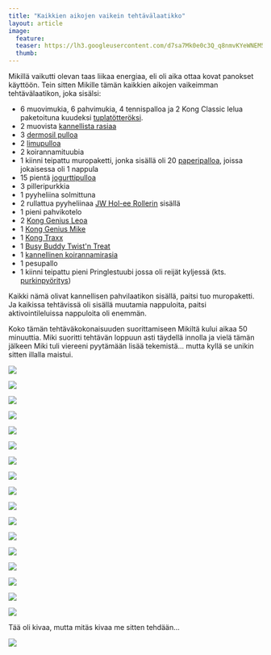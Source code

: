 ```yaml
---
title: "Kaikkien aikojen vaikein tehtävälaatikko"
layout: article
image:
  feature:
  teaser: https://lh3.googleusercontent.com/d7sa7Mk0e0c3Q_q8nmvKYeWNEM5AD9LkcBXmmPXPzECfluXJKrU4YjuIruoaIA60fEMgczVHljfJpd_8yuBEVhx-ZvRvMncDz0WLSBrqVR7HIQdqyHw16KrzG8-YZHZeAmsxM-V9dKtsco3HKc4tFJSPAKp7dvaC52VNIvXt_9jP32pcn4SbGwlc_AVk3HuMlAtdxtiEdSjwdqHVS2w1xZuH-Ljypbkgmf8qC_YJ8zp5bC-_7baaGGeyvKCt_UzC4YNWjXJVHUNI4jaE5edpy79Zbnehbo5JHJLZopac3M6m0gG4Mr8_RmTKlatbNqzbIam0C4w7A1mBZiWLDuWrZ4WHM4IVgfHDZ12s0OC1pUN6J4Gc6vL5yuBWch5dUAWLOudzeaNcOvpkz5l8nSoZCnb-stKYgBx_SViHOjGo_cX5t04gsBVV4d0q70jcI7FurMjkyu2ZCFTiJjMwpcOp1Hd3RCb47rFi8KU1naXLz0hKu4iSt_xLayKmxEz7dOad_JrTAtPnLtLSXTr7o8MP0oaph76FJcVkJeQcFliPp80=w245
  thumb:
---
```


Mikillä vaikutti olevan taas liikaa energiaa, eli oli aika ottaa kovat panokset käyttöön. Tein sitten Mikille tämän kaikkien aikojen vaikeimman tehtävälaatikon, joka sisälsi:

- 6 muovimukia, 6 pahvimukia, 4 tennispalloa ja 2 Kong Classic lelua paketoituna kuudeksi [tuplatötteröksi](http://minimuutti.com/aktivointi/totterot/).
- 2 muovista [kannellista rasiaa](http://minimuutti.com/aktivointi/kannelliset-rasiat/)
- 3 [dermosil pulloa](http://minimuutti.com/aktivointi/dermosil-pullot/)
- 2 [limupulloa](http://minimuutti.com/aktivointi/limupullo/)
- 2 koirannamituubia
- 1 kiinni teipattu muropaketti, jonka sisällä oli 20 [paperipalloa](http://minimuutti.com/aktivointi/minitehtavia/#paperipallot), joissa jokaisessa oli 1 nappula
- 15 pientä [jogurttipulloa](http://minimuutti.com/aktivointi/jogurttipullot/)
- 3 pilleripurkkia
- 1 pyyheliina solmittuna
- 2 rullattua pyyheliinaa [JW Hol-ee Rollerin](http://minimuutti.com/aktivointi/jw-hol-ee-roller/) sisällä
- 1 pieni pahvikotelo
- 2 [Kong Genius Leoa](http://minimuutti.com/aktivointilelut/kong-genius-leo/)
- 1 [Kong Genius Mike](http://minimuutti.com/aktivointilelut/kong-genius-mike/)
- 1 [Kong Traxx](http://minimuutti.com/aktivointilelut/kong-traxx-extreme/)
- 1 [Busy Buddy Twist'n Treat](http://minimuutti.com/aktivointilelut/busy-buddy-twistn-treat/)
- 1 [kannellinen koirannamirasia](http://minimuutti.com/aktivointi/kannelliset-rasiat/)
- 1 pesupallo
- 1 kiinni teipattu pieni Pringlestuubi jossa oli reijät kyljessä (kts. [purkinpyöritys](http://minimuutti.com/aktivointi/purkin-pyoritys/))

Kaikki nämä olivat kannellisen pahvilaatikon sisällä, paitsi tuo muropaketti. Ja kaikissa tehtävissä oli sisällä muutamia nappuloita, paitsi aktivointileluissa nappuloita oli enemmän.

Koko tämän tehtäväkokonaisuuden suorittamiseen Mikiltä kului aikaa 50 minuuttia. Miki suoritti tehtävän loppuun asti täydellä innolla ja vielä tämän jälkeen Miki tuli viereeni pyytämään lisää tekemistä... mutta kyllä se unikin sitten illalla maistui.

[![](https://lh3.googleusercontent.com/eg1Hj0qpzw-6aZahRvPnUY6BigHYCvoJL1WlIx-rRteybY2QpFiEOWFRBBF-brOegQgUAxoTxwXqjz6xMaUMVYBnj3x38Yu0G1W92s08OfinVWxoJaibdJTab-IsDoVDJs5IEtRsl3Mb8Pi73zAzBUdjrTSOMQykaK4TKbtdVbXexz4FIyb1fciolSIDbDhEKxZ2IBuMndu9q5S_kypsX6M6lVmUl7O0Sd1X-SBNaouMJuDyO-blECIpGl2SJZNQHT9iGEECoT_XSodL04ykL95TaCRLJVLWVAEPobZATLW2kCtGpxjRNj-ZKpaMdgOxVebphit3MpQABUQSl4VgYM-75e_U3t1vGiG6gIfYQpWdS9frrke-WQMTP5zoGSQM_dp77RHjQwKOEwAvNz4LYyxTBrzDGgukAf85cBYPYIqhSrqyTMV36uei-JaS_u1lsjMtvSbMrdfFoFI998_D1-WqrWjmQE9OzM0SQPSwSL7-898pFMfX-8yMGtO8Rae96qvOMQVh1af3BuU2ddeK1WMwDjhZSco62uvbtlfdlAs=w800)](https://lh3.googleusercontent.com/eg1Hj0qpzw-6aZahRvPnUY6BigHYCvoJL1WlIx-rRteybY2QpFiEOWFRBBF-brOegQgUAxoTxwXqjz6xMaUMVYBnj3x38Yu0G1W92s08OfinVWxoJaibdJTab-IsDoVDJs5IEtRsl3Mb8Pi73zAzBUdjrTSOMQykaK4TKbtdVbXexz4FIyb1fciolSIDbDhEKxZ2IBuMndu9q5S_kypsX6M6lVmUl7O0Sd1X-SBNaouMJuDyO-blECIpGl2SJZNQHT9iGEECoT_XSodL04ykL95TaCRLJVLWVAEPobZATLW2kCtGpxjRNj-ZKpaMdgOxVebphit3MpQABUQSl4VgYM-75e_U3t1vGiG6gIfYQpWdS9frrke-WQMTP5zoGSQM_dp77RHjQwKOEwAvNz4LYyxTBrzDGgukAf85cBYPYIqhSrqyTMV36uei-JaS_u1lsjMtvSbMrdfFoFI998_D1-WqrWjmQE9OzM0SQPSwSL7-898pFMfX-8yMGtO8Rae96qvOMQVh1af3BuU2ddeK1WMwDjhZSco62uvbtlfdlAs=s0)

[![](https://lh3.googleusercontent.com/wa2jT81MGHSZogH948JtMcbyyMtTTyD0J9IMYktzboJHHi5QgojXFB1S1qErdUllXndAaQdrCIayIQyGjQUiDtJwSTd3y3RB1kkglA6hRezhLZzgq8Ln879U9EQd95huRh0jpv6ZtGiFEIQLLe3co56kWf9uBq1_zCsTv0_kRg_daKWK421NyO2LvTDmB2QzGd6TZ5yz6WRTxb0MDL61bLhriBrImLKXtUk3cQybkBti8EzLRaQttTcTgFsX5jFsHwxLGq2nP_cVzbzqyBpK5ZY14ol5EMMiTC9gPTCsSknpcFDVqJhcxFMxhEy-QiOh6IqQvOmr4yD1QHJ2kypsErOxBObMaWYRU8vxiHxDChQlXbERNMdKCa54-RKqa2sLuwl7O_KR6XRw6LvJgfu4qzDpn6--coAa0Ki6FayV2lrRccN9XyM1ADD9cH71Qnv2SOgKKIq3geXFNP5JUP39LljAuQpwS5fimktSsVpZsFnVbG8lKNlbx7eHw_0_VrLwVPnt7fNBBs9qJVGWVQH7vxo5AsTN30UaaVI1KGUnvHo=w800)](https://lh3.googleusercontent.com/wa2jT81MGHSZogH948JtMcbyyMtTTyD0J9IMYktzboJHHi5QgojXFB1S1qErdUllXndAaQdrCIayIQyGjQUiDtJwSTd3y3RB1kkglA6hRezhLZzgq8Ln879U9EQd95huRh0jpv6ZtGiFEIQLLe3co56kWf9uBq1_zCsTv0_kRg_daKWK421NyO2LvTDmB2QzGd6TZ5yz6WRTxb0MDL61bLhriBrImLKXtUk3cQybkBti8EzLRaQttTcTgFsX5jFsHwxLGq2nP_cVzbzqyBpK5ZY14ol5EMMiTC9gPTCsSknpcFDVqJhcxFMxhEy-QiOh6IqQvOmr4yD1QHJ2kypsErOxBObMaWYRU8vxiHxDChQlXbERNMdKCa54-RKqa2sLuwl7O_KR6XRw6LvJgfu4qzDpn6--coAa0Ki6FayV2lrRccN9XyM1ADD9cH71Qnv2SOgKKIq3geXFNP5JUP39LljAuQpwS5fimktSsVpZsFnVbG8lKNlbx7eHw_0_VrLwVPnt7fNBBs9qJVGWVQH7vxo5AsTN30UaaVI1KGUnvHo=s0)

[![](https://lh3.googleusercontent.com/iO0U6fAkCsngAWLOG0S7JgcYGfKtGP2aF3OmUv2ezU2FDqJvkN0YzMBKh35Y_3Msa2Pfd-PulRur4a_HdNMgJRydgTZdATzOHtN57WU-0LXMkTS7tRlYDN1oUReZUWRRPV3JgbTW0E1pH-lAhl_5uhq_gXGWVXISXXQcjy_SLogQdhKTZNrGfBRWG2RCvJQwLx_ytl6Ui3Vz5kHiljUdGvGvIuHAijgez9eTIIJO7ZPVxc7eTzHIyu6tYySiTTsl3D7aQ0G_-OqW3SkcbjSOyx7ng0yha7ig7UoToLiz53AcDDc_dhLDh2z_4BSTvo3qNHTFqr0zgAM9JJekYtvFCuaORExgNln9aEF56EcixLGerUnMF3xJFHqUDXBVBBRVoBE9QGvGrxZzmIzTfrydV_zdi6EBGWJBywds7Hr9LAGzR5vGKeQghAIxexeA0ZYPs8idRUGgU1BpRb2SD5KlBQ8JlVE0IVECxRWm7RKYivS1ISuYPoKv03CA7VkXdyf0Uj06efpzW1oCtpuN0_fciu9JKIZi4kf_oV3SljUha98=w800)](https://lh3.googleusercontent.com/iO0U6fAkCsngAWLOG0S7JgcYGfKtGP2aF3OmUv2ezU2FDqJvkN0YzMBKh35Y_3Msa2Pfd-PulRur4a_HdNMgJRydgTZdATzOHtN57WU-0LXMkTS7tRlYDN1oUReZUWRRPV3JgbTW0E1pH-lAhl_5uhq_gXGWVXISXXQcjy_SLogQdhKTZNrGfBRWG2RCvJQwLx_ytl6Ui3Vz5kHiljUdGvGvIuHAijgez9eTIIJO7ZPVxc7eTzHIyu6tYySiTTsl3D7aQ0G_-OqW3SkcbjSOyx7ng0yha7ig7UoToLiz53AcDDc_dhLDh2z_4BSTvo3qNHTFqr0zgAM9JJekYtvFCuaORExgNln9aEF56EcixLGerUnMF3xJFHqUDXBVBBRVoBE9QGvGrxZzmIzTfrydV_zdi6EBGWJBywds7Hr9LAGzR5vGKeQghAIxexeA0ZYPs8idRUGgU1BpRb2SD5KlBQ8JlVE0IVECxRWm7RKYivS1ISuYPoKv03CA7VkXdyf0Uj06efpzW1oCtpuN0_fciu9JKIZi4kf_oV3SljUha98=s0)

[![](https://lh3.googleusercontent.com/vKOIajcdAIadVmOYbBwqwTvpmYGV7I3GEGb12dPAmj4VX5oAJlXejGeV2VD4tdErpsz2OyFOnsBVj4NOrgKb5ESr1zt5Rj6bE9E94fYx6WihhPtAlaUYQTpzdZzAM6NYbdg3a0OHNnEWpHEbjE5jehwf25JpD8bEExS4ipwVIVTiPUFMc3rbZk06QcKuvCamiUWTbc-G0Cd0JYMci1x9IXHcGMHf-Z_RmMouEJ_87eIeQxABgDUQiD_SV4aA3QY8KhV57ayM7TZs4C9pA7wpBwPMojezPz-ct2GKyNR4iJkG23J9SM7vD0LqSLcW4l_cSG-G2f2ggmzFmvffee0Gf71FRJYDk8X9w8hKerFQRLv9XJjnVmpjOji3Hlrc_J9WHF4ZH8JsmGmmCN4FkKMhq5ZfclKhy_Ai4o9Zhx3wFsJjGkIs2As2UUB1_3stBJnVjH2NHdYNvLHhUuCKEf4XaigoWjOG3khsy0yvnjL-8lwJPsARjPltQPeGCnHKXd8UpztVvwcxKcMybngpoIQIggrXPebT86SwFYBnvXTMpME=w800)](https://lh3.googleusercontent.com/vKOIajcdAIadVmOYbBwqwTvpmYGV7I3GEGb12dPAmj4VX5oAJlXejGeV2VD4tdErpsz2OyFOnsBVj4NOrgKb5ESr1zt5Rj6bE9E94fYx6WihhPtAlaUYQTpzdZzAM6NYbdg3a0OHNnEWpHEbjE5jehwf25JpD8bEExS4ipwVIVTiPUFMc3rbZk06QcKuvCamiUWTbc-G0Cd0JYMci1x9IXHcGMHf-Z_RmMouEJ_87eIeQxABgDUQiD_SV4aA3QY8KhV57ayM7TZs4C9pA7wpBwPMojezPz-ct2GKyNR4iJkG23J9SM7vD0LqSLcW4l_cSG-G2f2ggmzFmvffee0Gf71FRJYDk8X9w8hKerFQRLv9XJjnVmpjOji3Hlrc_J9WHF4ZH8JsmGmmCN4FkKMhq5ZfclKhy_Ai4o9Zhx3wFsJjGkIs2As2UUB1_3stBJnVjH2NHdYNvLHhUuCKEf4XaigoWjOG3khsy0yvnjL-8lwJPsARjPltQPeGCnHKXd8UpztVvwcxKcMybngpoIQIggrXPebT86SwFYBnvXTMpME=s0)

[![](https://lh3.googleusercontent.com/7j76UeI6XyOqhqZawGgAi2qF-vdVxRFflqDxuzLxtQwNQRCYFOdXxa5QIjjJPa3DxEAOCmJacNv4PYut_w5S_dpYJ1EdOyD8HG0ppSXaaBCySA9AOaE3SZTyaD385AoynpUnzm1tAqM_sI6FfqL2xWZRye6pol8229D4cCjKrmezTlxejVLJ7C9mkjUxl2IXivogCJ7Ys3xKqV9GMraMsPKadgKMtOLLtoKlpedxTBK7ILdFuzYaXlMMxlL778Heylp5djMhaZcWWR-kw1C49xEIzyC8iCFNCSUn-hT1U_m6Cgi967wc3sJVaHVbZ6x1PQN4BIgtTPvoCYt8nws5OEcuU5NcY7rXoy-jJmmAqe-FwMZaqWeU1HbPsjqwdTlFT5qg1_jeZmxeI-VwixzXvmNN-XVC4thEMBGAacDXkG40qgP69gYMzIOc9U4z2Xr4wmYrBH7H3nMjUKx_UqVtA0tq3AMN_Ume5Ru53cr91GM1go0z1oPE4So0BctZZDYtynJIEb3LWcor3vMCKDLA08ltveDciWBZ7K3r4oPlxyY=w800)](https://lh3.googleusercontent.com/7j76UeI6XyOqhqZawGgAi2qF-vdVxRFflqDxuzLxtQwNQRCYFOdXxa5QIjjJPa3DxEAOCmJacNv4PYut_w5S_dpYJ1EdOyD8HG0ppSXaaBCySA9AOaE3SZTyaD385AoynpUnzm1tAqM_sI6FfqL2xWZRye6pol8229D4cCjKrmezTlxejVLJ7C9mkjUxl2IXivogCJ7Ys3xKqV9GMraMsPKadgKMtOLLtoKlpedxTBK7ILdFuzYaXlMMxlL778Heylp5djMhaZcWWR-kw1C49xEIzyC8iCFNCSUn-hT1U_m6Cgi967wc3sJVaHVbZ6x1PQN4BIgtTPvoCYt8nws5OEcuU5NcY7rXoy-jJmmAqe-FwMZaqWeU1HbPsjqwdTlFT5qg1_jeZmxeI-VwixzXvmNN-XVC4thEMBGAacDXkG40qgP69gYMzIOc9U4z2Xr4wmYrBH7H3nMjUKx_UqVtA0tq3AMN_Ume5Ru53cr91GM1go0z1oPE4So0BctZZDYtynJIEb3LWcor3vMCKDLA08ltveDciWBZ7K3r4oPlxyY=s0)

[![](https://lh3.googleusercontent.com/pmYSLWMcc4rNMZSTveLpxcyuqaTV04rG4-7yAy8Q3C-unr0dmyHd8LeeGgsC-lbyO3KtdCfZb0URigu1ZXEGgyOjqo_hfafcKgYmnDp8qweMYjtpBPBN3dbGQmBijuQnB3r5RKh9fGZ11a7zUNDdIWpwpBlB8gMFaryDsOVFaTIKXkIfwuDSqa9NM-e_XlSnCQh95a_XLZpg2QoiPa5-UKuaHBGHC9p_9FZ7gwDyrv4kHnRkY5yaSYnwlYw8qJDhC_cYX1HILI4M8btBiNFVT48-xn-kLIqA3ITqbUIox4Qs8YtQx6McqZSu4HQwNR_EB-wP1yfmu_BznnqrDE6jkvGW1TwjzRROhf_S3bT-EOZVjRtoxP0-UX91TyuIyjNGL4vo76lE3xIBmNnWqoe0bd-yi6WqvVqmDy6ljTdtEr8zTLyPL9qhMs4XZ3JVLZb4oASm1njMSfE4rzjUkUshho2CjNp38oAbAw84Rr0e0sqSya1cQisY_Tg3b4KSvC4AaqGSojl5ghK90heUbTMcSCmmr_SgtPoBeNpvDQV3Twg=w800)](https://lh3.googleusercontent.com/pmYSLWMcc4rNMZSTveLpxcyuqaTV04rG4-7yAy8Q3C-unr0dmyHd8LeeGgsC-lbyO3KtdCfZb0URigu1ZXEGgyOjqo_hfafcKgYmnDp8qweMYjtpBPBN3dbGQmBijuQnB3r5RKh9fGZ11a7zUNDdIWpwpBlB8gMFaryDsOVFaTIKXkIfwuDSqa9NM-e_XlSnCQh95a_XLZpg2QoiPa5-UKuaHBGHC9p_9FZ7gwDyrv4kHnRkY5yaSYnwlYw8qJDhC_cYX1HILI4M8btBiNFVT48-xn-kLIqA3ITqbUIox4Qs8YtQx6McqZSu4HQwNR_EB-wP1yfmu_BznnqrDE6jkvGW1TwjzRROhf_S3bT-EOZVjRtoxP0-UX91TyuIyjNGL4vo76lE3xIBmNnWqoe0bd-yi6WqvVqmDy6ljTdtEr8zTLyPL9qhMs4XZ3JVLZb4oASm1njMSfE4rzjUkUshho2CjNp38oAbAw84Rr0e0sqSya1cQisY_Tg3b4KSvC4AaqGSojl5ghK90heUbTMcSCmmr_SgtPoBeNpvDQV3Twg=s0)

[![](https://lh3.googleusercontent.com/ZRIreJ4vJTK16mjJXvtY0TkLBE52e_h4U1I6H1eXPiFB8V6cGJ5ogug0jXNTD4LITS2hcg0mYfDvJX_RSV21neCfitTLztqBA_7DGIHyUBTe4wNbl8d2Rmx_blRj8qLJo0NwUl1Fd9JNilybAJRri3BlJtZO9A3GpK-24pneMG9oG87TruE-FVfMw64-q63dCWgMujh-CFNZcJaSJpFrBlKfdnRBagqQEHhggH9H2tXzQJoitVicVau_AAc8tR4b6XycqzjoC8a4skASTIDjxtvW32DkRKzPn13oHkfDtuHQIOndSnBlkbbAoCzcwIZZLLA3P3n5olJHT8eFbra8DiSLBxh22Ots0ODSkddMcVA59XibyQrmqg8TK1lt92vpGsxt9UvOa3_1--OhuQYFK6UbPPiCP6qo6udLmHj8aWiK25s96aFKt7gF6e8yix21EQEyrGQcmC_EZ6STKkbhtaAMMJzt4W1yzD_h16YjqzrtCvbktcjOmI08OSp2h2FIU3tsfQtrCfQX45Goz6bbGkaGHdct-XTyv5FBTmfhu2E=w800)](https://lh3.googleusercontent.com/ZRIreJ4vJTK16mjJXvtY0TkLBE52e_h4U1I6H1eXPiFB8V6cGJ5ogug0jXNTD4LITS2hcg0mYfDvJX_RSV21neCfitTLztqBA_7DGIHyUBTe4wNbl8d2Rmx_blRj8qLJo0NwUl1Fd9JNilybAJRri3BlJtZO9A3GpK-24pneMG9oG87TruE-FVfMw64-q63dCWgMujh-CFNZcJaSJpFrBlKfdnRBagqQEHhggH9H2tXzQJoitVicVau_AAc8tR4b6XycqzjoC8a4skASTIDjxtvW32DkRKzPn13oHkfDtuHQIOndSnBlkbbAoCzcwIZZLLA3P3n5olJHT8eFbra8DiSLBxh22Ots0ODSkddMcVA59XibyQrmqg8TK1lt92vpGsxt9UvOa3_1--OhuQYFK6UbPPiCP6qo6udLmHj8aWiK25s96aFKt7gF6e8yix21EQEyrGQcmC_EZ6STKkbhtaAMMJzt4W1yzD_h16YjqzrtCvbktcjOmI08OSp2h2FIU3tsfQtrCfQX45Goz6bbGkaGHdct-XTyv5FBTmfhu2E=s0)

[![](https://lh3.googleusercontent.com/UFXp5UkMaO0aRxYdnXNb8iQc17yB3qALvS-zZDZWHFk90JDDHJcn7E-GtTedxAr3SUokUWntBYa099hPT0Vjs1KrPEfXVC3A8l8qYHb97-cXBoy4vi0VYBUZbBxRTzZjklXtxv5oW-ClZtiEF5yJh6HaR7NW770QSbkEpVh4tlxsip9i-vP9xOqPixDLfUSscenub2Q_J_Dev6lMCJbQDt-3tdcvOUNy5n8fy2TKqyphHFEbjkQGDvBhEog0OjFKI-EIDXX4RBLKeQDEPCR7KChPQkVYq3ox7Y85nQYlH3pPH94IIk5oVphLIM5yqk-HCG7nwCOeNtYMN-6LiX81uwiJM3aR1zMnD1Z6acxuElO2gQjNXsdC81IViHxzzoQMta34aIQjnsIVZQMBjmot0d4mraze8AwQde7RtG9iv9ncuRDLiD5ptDu9JTiZ6uJUV6yJBXG2rjJtUuTZl7jrbU7gPGm1_uwCcce8V4wZZIvou0GBZMVOIxMHv0xk4MkE-g0aYZVKXmGyQPHlJgCJLDl059uM-AuxiEiwWFrHFkQ=w800)](https://lh3.googleusercontent.com/UFXp5UkMaO0aRxYdnXNb8iQc17yB3qALvS-zZDZWHFk90JDDHJcn7E-GtTedxAr3SUokUWntBYa099hPT0Vjs1KrPEfXVC3A8l8qYHb97-cXBoy4vi0VYBUZbBxRTzZjklXtxv5oW-ClZtiEF5yJh6HaR7NW770QSbkEpVh4tlxsip9i-vP9xOqPixDLfUSscenub2Q_J_Dev6lMCJbQDt-3tdcvOUNy5n8fy2TKqyphHFEbjkQGDvBhEog0OjFKI-EIDXX4RBLKeQDEPCR7KChPQkVYq3ox7Y85nQYlH3pPH94IIk5oVphLIM5yqk-HCG7nwCOeNtYMN-6LiX81uwiJM3aR1zMnD1Z6acxuElO2gQjNXsdC81IViHxzzoQMta34aIQjnsIVZQMBjmot0d4mraze8AwQde7RtG9iv9ncuRDLiD5ptDu9JTiZ6uJUV6yJBXG2rjJtUuTZl7jrbU7gPGm1_uwCcce8V4wZZIvou0GBZMVOIxMHv0xk4MkE-g0aYZVKXmGyQPHlJgCJLDl059uM-AuxiEiwWFrHFkQ=s0)

[![](https://lh3.googleusercontent.com/yFTuhFPCG1_931fXpeIOxnM2vHmxRHtsyHhZy3lxWy2A2DawO4J0avS8-fX9O3cA_VFEFOmqypZTdkYy5VfjKUV_gjMUaXTMOrk1h5vm2pEspuShFvl-_9TJFjG3qQX3LMNduIEvOgBFo7sr38p0UqmzkLqrqGfKJxjG2qRvlGLd7SlLdKZBECD9LPckqnVIihSejlLKBvJBxZifyYJnrKIFt1Ix7cb7qYDh6_R5GH99PZ3tGehOqANzRiw66QNdia6INOVOv5-JvBz7ak-ZfRVFxJ1nXGvv9bi2Oc-USDpBvRDfvkvTtC6ZFJZxFA2WRgwz-Juuv75MZZIuZzkoVYIwBRCoK2LHDQe6UEykB1x3z6k3Z9RlnwlBT_QonNw3nVQo2h1WkBfXZU0q7bNsOke6DNPILS_MFUYuiJX1pRc4sp04dXQEa1mWKLwkzKmQd3pkIa5qyncyq3tV88K6UikSOIM4F0gGpWm4fI74B20E64UcCQunDHUcEx9_i5hbGfn7tk6hSNv45c6r5ET7NJSKgnlaGAD-iV6aW5qgYEI=w800)](https://lh3.googleusercontent.com/yFTuhFPCG1_931fXpeIOxnM2vHmxRHtsyHhZy3lxWy2A2DawO4J0avS8-fX9O3cA_VFEFOmqypZTdkYy5VfjKUV_gjMUaXTMOrk1h5vm2pEspuShFvl-_9TJFjG3qQX3LMNduIEvOgBFo7sr38p0UqmzkLqrqGfKJxjG2qRvlGLd7SlLdKZBECD9LPckqnVIihSejlLKBvJBxZifyYJnrKIFt1Ix7cb7qYDh6_R5GH99PZ3tGehOqANzRiw66QNdia6INOVOv5-JvBz7ak-ZfRVFxJ1nXGvv9bi2Oc-USDpBvRDfvkvTtC6ZFJZxFA2WRgwz-Juuv75MZZIuZzkoVYIwBRCoK2LHDQe6UEykB1x3z6k3Z9RlnwlBT_QonNw3nVQo2h1WkBfXZU0q7bNsOke6DNPILS_MFUYuiJX1pRc4sp04dXQEa1mWKLwkzKmQd3pkIa5qyncyq3tV88K6UikSOIM4F0gGpWm4fI74B20E64UcCQunDHUcEx9_i5hbGfn7tk6hSNv45c6r5ET7NJSKgnlaGAD-iV6aW5qgYEI=s0)

[![](https://lh3.googleusercontent.com/oIpxkfdPUdiX3bk42xupzF-oWDJI6kcfmSJuwnkdtM8mghd97pFSupXRUowEEsVQqlq_PtzktHJq6zVlvj-drFLY6-W5NPuTCl5yTEgbztnu5iDoCqoo6NcQ4f7oFlH8jH6PYLCafyCB_A6yQCgJ7aScjXrSQkKEruR0Pt8gGk_RjsWqXRyL6hS6Oyy1oytFiN4Ccl08eg6gKycVUHzsC0nDZBb8oUcoGnnEkS56Tcou5rnCTZbfWqIGxegN0SdzlL7Sq1AHkaNC7SFU86SfVYohQ3fG4g2cTKEvz_qq6A_FhArw8tmzQmqF3j7SrQxjhjx4nQvngvLQCt9j_VZvU9v3x4Gf2Od0hgD9Pgd3ihinhU5Njo0hhEtWI08Ge9rZC-Ird6HwKvdFE68OXbj96jFADszmJnSUVCzRL6VvYsM33ie92TXl8Qhz4V3Hf28NA8Gnci2MpW_ZvjKuWVAuJVY-iE-u8gncwdV8yBspXPwxFYDg_S68TboXTRy1dv3TGvpRgyN-85ucxLCrqwUi6XxFgxnRrcCconSHiahDr2Q=w800)](https://lh3.googleusercontent.com/oIpxkfdPUdiX3bk42xupzF-oWDJI6kcfmSJuwnkdtM8mghd97pFSupXRUowEEsVQqlq_PtzktHJq6zVlvj-drFLY6-W5NPuTCl5yTEgbztnu5iDoCqoo6NcQ4f7oFlH8jH6PYLCafyCB_A6yQCgJ7aScjXrSQkKEruR0Pt8gGk_RjsWqXRyL6hS6Oyy1oytFiN4Ccl08eg6gKycVUHzsC0nDZBb8oUcoGnnEkS56Tcou5rnCTZbfWqIGxegN0SdzlL7Sq1AHkaNC7SFU86SfVYohQ3fG4g2cTKEvz_qq6A_FhArw8tmzQmqF3j7SrQxjhjx4nQvngvLQCt9j_VZvU9v3x4Gf2Od0hgD9Pgd3ihinhU5Njo0hhEtWI08Ge9rZC-Ird6HwKvdFE68OXbj96jFADszmJnSUVCzRL6VvYsM33ie92TXl8Qhz4V3Hf28NA8Gnci2MpW_ZvjKuWVAuJVY-iE-u8gncwdV8yBspXPwxFYDg_S68TboXTRy1dv3TGvpRgyN-85ucxLCrqwUi6XxFgxnRrcCconSHiahDr2Q=s0)

[![](https://lh3.googleusercontent.com/2dw-_D2HGPAUMNg5ANvWwFQdzeOoAhorN6xMFsAYnor7E-UIyZ4Pxk7K7mKXxol0gXLwTJzdRGlW_JR5PYemDy0CgNknMnkncT31JBcXuExDDWxhqO-lPGFesTjGp-P5zlI7tlj3-YmIe8T-_sZIpoGu6LhKNvhMxUNHXoiSASfUg6yaBg5vhWFIDhobbAineSQl1TEZBymEShdPC5b9wBoA_6S0-CpJml_3KrDtl_y6J7C15eGozSwqISku1xlHlTjphZlJ9MspIHDavYIp_mb8bIpx156ottidccJlVTRNaBUVDWXYPi4eOGz3UyrFTLjbP8m0xDEUDbzWeWAhXW4MUt0iLbEiGt_XVwYOCBrFRkYzWHHGT3dsFuws75CqeSodso4y6QlKgGAsrywKlgXAbQ_G9eoWb_rKSyoPs_LPIG1m0WNq4ilh0Zo9SB6VpUeYIfoa3kmU7VzHvPsSHui_nBVxGWG4rbP_-nJhsEvgpshEAT1wx8pf10g__tL9qwkdhXj7NTbXL7p1y2jX5u-k67eI-yYBlbl897mEyyg=w800)](https://lh3.googleusercontent.com/2dw-_D2HGPAUMNg5ANvWwFQdzeOoAhorN6xMFsAYnor7E-UIyZ4Pxk7K7mKXxol0gXLwTJzdRGlW_JR5PYemDy0CgNknMnkncT31JBcXuExDDWxhqO-lPGFesTjGp-P5zlI7tlj3-YmIe8T-_sZIpoGu6LhKNvhMxUNHXoiSASfUg6yaBg5vhWFIDhobbAineSQl1TEZBymEShdPC5b9wBoA_6S0-CpJml_3KrDtl_y6J7C15eGozSwqISku1xlHlTjphZlJ9MspIHDavYIp_mb8bIpx156ottidccJlVTRNaBUVDWXYPi4eOGz3UyrFTLjbP8m0xDEUDbzWeWAhXW4MUt0iLbEiGt_XVwYOCBrFRkYzWHHGT3dsFuws75CqeSodso4y6QlKgGAsrywKlgXAbQ_G9eoWb_rKSyoPs_LPIG1m0WNq4ilh0Zo9SB6VpUeYIfoa3kmU7VzHvPsSHui_nBVxGWG4rbP_-nJhsEvgpshEAT1wx8pf10g__tL9qwkdhXj7NTbXL7p1y2jX5u-k67eI-yYBlbl897mEyyg=s0)

[![](https://lh3.googleusercontent.com/9hJctcpkxFrihu90jAiNSyhLUSkIKKQpXghzs-KbWpekUkE9Az7F-EaHu7g6Qnw65fVBQxopyPIcZ-cRNPxDx7vMy3xdJu_JxlrFzusY_31lPKUikrpWqvfL8xicltsnGfn10jVPoeA49iReQqS-XOSbfCyuUY4lPbQqilcS7-P9Ph32bPxd518EMS84BlbVk8Fq74WlO6oP5lkH0pRwtOZZ7XND2oGIyGU2-zhAm8NNb14Lw6A5mwOnDUNqJzGp56TC9xI91-3QkoyFePcI0ws-Sxa8TXGYOibiqX51EkLpEmUnHN54-RH2OL7XwLi3JR0U0zQMR7STbUS9naIAkVsJdhWxNVgwqIZfT7wpo-bjxFnJ5KQh1Xonqil3czc4b9TUgj1jCgqGawf7I670Pl8In04oydxb4NzBxJGLO2GJ3j4uVIWOu7c6yrmb4SN9dpQc21Kow_u8ENeWxeaCKbytgs9io87xWWZpb5WE1kgqk0igwafdUy4LymgbbJjtXzaXkoTiDvcNTYaQYXcjnMoI90qzYL5LivblvnuLWTc=w800)](https://lh3.googleusercontent.com/9hJctcpkxFrihu90jAiNSyhLUSkIKKQpXghzs-KbWpekUkE9Az7F-EaHu7g6Qnw65fVBQxopyPIcZ-cRNPxDx7vMy3xdJu_JxlrFzusY_31lPKUikrpWqvfL8xicltsnGfn10jVPoeA49iReQqS-XOSbfCyuUY4lPbQqilcS7-P9Ph32bPxd518EMS84BlbVk8Fq74WlO6oP5lkH0pRwtOZZ7XND2oGIyGU2-zhAm8NNb14Lw6A5mwOnDUNqJzGp56TC9xI91-3QkoyFePcI0ws-Sxa8TXGYOibiqX51EkLpEmUnHN54-RH2OL7XwLi3JR0U0zQMR7STbUS9naIAkVsJdhWxNVgwqIZfT7wpo-bjxFnJ5KQh1Xonqil3czc4b9TUgj1jCgqGawf7I670Pl8In04oydxb4NzBxJGLO2GJ3j4uVIWOu7c6yrmb4SN9dpQc21Kow_u8ENeWxeaCKbytgs9io87xWWZpb5WE1kgqk0igwafdUy4LymgbbJjtXzaXkoTiDvcNTYaQYXcjnMoI90qzYL5LivblvnuLWTc=s0)

[![](https://lh3.googleusercontent.com/Lc2bhfS23KsFe7A-ogJ8oqVoBucGOApvYBqCIo05AljpMflq5kW50sjnyNO6r4AoJ8inz4XZGJ4yEM297gCHbPvao5sRdt6lXOVMyEFuHZ3mmcgWs4HBMViNtPANpFNl6TYlb1fvLhI4VACZG8HYXFtNZWVHQylYArTxabtEh_fjdWG0ZalxUQJ41CRtPhRb7HE5tp67iMdFB6a9RvVxaUmq4FoW3yJDpioqiic4oLZESt6-QAPFo4J7L5MyXB14RcClk5eb-9TPYQVdWBfhEDrc6E7O1pWCNziVb0ERPKdm_tgZqCtp22-J7aUIkl7Uv4lsGonZ_bPb-ckTAi4o6Yi3j8OCmkm42a2okLezyytLtlFiDgOLr7DyQKi6nijaljWqh3uTABDWCf8llk3cmcELcObQZiC2OPHUzhcXUw9rJU0uPjl8Xm1hfpd-Col6h5KpbbgoJH_Rued-05cN6k7hDAASQWfjVQE6Cto1QtDHE3WL5TX-cJ6m9_ltQ3akfK3CheCRhaf9Uk9JVh696TNKkxnBusd2YaEp1b2tCjA=w800)](https://lh3.googleusercontent.com/Lc2bhfS23KsFe7A-ogJ8oqVoBucGOApvYBqCIo05AljpMflq5kW50sjnyNO6r4AoJ8inz4XZGJ4yEM297gCHbPvao5sRdt6lXOVMyEFuHZ3mmcgWs4HBMViNtPANpFNl6TYlb1fvLhI4VACZG8HYXFtNZWVHQylYArTxabtEh_fjdWG0ZalxUQJ41CRtPhRb7HE5tp67iMdFB6a9RvVxaUmq4FoW3yJDpioqiic4oLZESt6-QAPFo4J7L5MyXB14RcClk5eb-9TPYQVdWBfhEDrc6E7O1pWCNziVb0ERPKdm_tgZqCtp22-J7aUIkl7Uv4lsGonZ_bPb-ckTAi4o6Yi3j8OCmkm42a2okLezyytLtlFiDgOLr7DyQKi6nijaljWqh3uTABDWCf8llk3cmcELcObQZiC2OPHUzhcXUw9rJU0uPjl8Xm1hfpd-Col6h5KpbbgoJH_Rued-05cN6k7hDAASQWfjVQE6Cto1QtDHE3WL5TX-cJ6m9_ltQ3akfK3CheCRhaf9Uk9JVh696TNKkxnBusd2YaEp1b2tCjA=s0)

[![](https://lh3.googleusercontent.com/x4Re5L7Qrh4Rq66x9cnH5jiiMDj2stUndpaWbvR4v-MQnAjMkvXSf_Y-Y_kFbvEUu062r5QAXGHg6fegZ2NMa2N30IPSjKWspPWdVgsiWWlIy1IQLYqqbCNSevRdOivgm8o4Ri64_F3OWBhfOlNoVhN_gOBOqHXjzbSDOllVyaEMAW4r-V7GI5CWbT3RijXQO6DAiY-ov71B_VM4w7pup_FU4d0k-DuTekDeVcnNNL6e_VEFAP9UT1Tpg0Y70ay0GFkbs0SqFRH9zDMvihuyDDApilk55wV73W1NEVAwTZrb0VPtQEn4hnoCOZq6aWNsV2f7L1qB1ngnaFAEpiDwSvdsz3fTkfi7zvdaM-yI-oHu_jA9IZIqT8VtdlrWMygOXYw-3CbZvA4V-jWdk35m8GJlvPbQNNz-YOQlOyLIUkf7tMSkEF7JV0n569eiwokNgugmwLqgHXD0qP3xdrHx1LrVEQH4teFQMI7G6hzBmUnhBHwcY3Xyc8Qpu0xSXnP9J--yj22msN99bOa4TKHTn5xYyK7z1KW-Co00WLGHbO8=w800)](https://lh3.googleusercontent.com/x4Re5L7Qrh4Rq66x9cnH5jiiMDj2stUndpaWbvR4v-MQnAjMkvXSf_Y-Y_kFbvEUu062r5QAXGHg6fegZ2NMa2N30IPSjKWspPWdVgsiWWlIy1IQLYqqbCNSevRdOivgm8o4Ri64_F3OWBhfOlNoVhN_gOBOqHXjzbSDOllVyaEMAW4r-V7GI5CWbT3RijXQO6DAiY-ov71B_VM4w7pup_FU4d0k-DuTekDeVcnNNL6e_VEFAP9UT1Tpg0Y70ay0GFkbs0SqFRH9zDMvihuyDDApilk55wV73W1NEVAwTZrb0VPtQEn4hnoCOZq6aWNsV2f7L1qB1ngnaFAEpiDwSvdsz3fTkfi7zvdaM-yI-oHu_jA9IZIqT8VtdlrWMygOXYw-3CbZvA4V-jWdk35m8GJlvPbQNNz-YOQlOyLIUkf7tMSkEF7JV0n569eiwokNgugmwLqgHXD0qP3xdrHx1LrVEQH4teFQMI7G6hzBmUnhBHwcY3Xyc8Qpu0xSXnP9J--yj22msN99bOa4TKHTn5xYyK7z1KW-Co00WLGHbO8=s0)

[![](https://lh3.googleusercontent.com/-pY6quXiiogF67ysyOSPZFNZiWrHCdcPSJ7bydxtC1x1yLRRexwLVggBUj97n3VrP8mO0Yf6Tv925XAncUF7tsY4gOh6j4wjOeACZSGBQTSPzj4fQt3d_dD2M-sS7Ajxglp-SMRTtsvSo9wtk6AwPNYoYssYZ8ab-120wxe97ZF1xom0pq99KfiS_PbOcCW23bg-qYr6AJNljhn4u9B-QJMvd4fgYozH7cfbWMBE1nS7YKumvLRhT0R1x5Ge8EfuNFHFz-PMae0gx3R_cYb4QCk4Vv-j-tGkYM8eTUr7Qp5kftNEDhPaO-r68LjKSEX0Cz84H6TTLh0KaYUlwgnWre3FdfNO_e_QKkkbZUta9dfgZ3zP_CORRtOEYwjQM7BMFV-WN7k0Q7ZC57yeB__j21Z_GSynrVGdEDUiNGNN5XSi8U4pNZH5_zUr69_Ax0W0v0NpmDHOVhCNKbKa0ljntpCkUT1zTMJk-MB3nLerQTt3YKycBBIEYmgmR0xrrgfaVb1Wpmrjwp44SFJkN6vpfZYlGqN0a8_I7ElfdgXgUrs=w800)](https://lh3.googleusercontent.com/-pY6quXiiogF67ysyOSPZFNZiWrHCdcPSJ7bydxtC1x1yLRRexwLVggBUj97n3VrP8mO0Yf6Tv925XAncUF7tsY4gOh6j4wjOeACZSGBQTSPzj4fQt3d_dD2M-sS7Ajxglp-SMRTtsvSo9wtk6AwPNYoYssYZ8ab-120wxe97ZF1xom0pq99KfiS_PbOcCW23bg-qYr6AJNljhn4u9B-QJMvd4fgYozH7cfbWMBE1nS7YKumvLRhT0R1x5Ge8EfuNFHFz-PMae0gx3R_cYb4QCk4Vv-j-tGkYM8eTUr7Qp5kftNEDhPaO-r68LjKSEX0Cz84H6TTLh0KaYUlwgnWre3FdfNO_e_QKkkbZUta9dfgZ3zP_CORRtOEYwjQM7BMFV-WN7k0Q7ZC57yeB__j21Z_GSynrVGdEDUiNGNN5XSi8U4pNZH5_zUr69_Ax0W0v0NpmDHOVhCNKbKa0ljntpCkUT1zTMJk-MB3nLerQTt3YKycBBIEYmgmR0xrrgfaVb1Wpmrjwp44SFJkN6vpfZYlGqN0a8_I7ElfdgXgUrs=s0)

[![](https://lh3.googleusercontent.com/DkumIdyVCKWXxhIa6oF_V5fsvTFTv6d288oVbQzmcShLQfZ_bYRXg-40LyZabDpOqNf9G8MSfQvm_bmfP0pUXEMcAWpJW2qODIOHmnCVqz5I82fnv2vDo_BkKvJMukVP70tXAMKLPnaCqFEUPjMyDEwFZQVpxcEbF5X8sW0LkmWUgE6ymDkD_IWlj2Xrv3SNSzTHSD7yrgEbqiAaFgV6L1KsbvTOY0rjlKkHNGMCDXjKrIbsOYzgIL-ds2_zalBHPy83vFxgrKfwjPIi2KxLGvo1ud9tJPqQegroc1bqR4t3meaukf4uPLkLE9lYX4unurFhw6f2HHN4BY4YANqGMQx0wQE7OHYYqwzZSLa36PqqCdWiZ0gr2KXzxrgL0T6DowVWgyQBO1rRPFLGhKHF0h_FDThhuiOiRTFSzF5-YLL0E4jA5gOOYBDZKFh7fraFF21Y4Lqfxr1jjn-sqfs_T-mXF7lZPLvmOX8OQfs2fTqOEy8awkoSa_-k9XvJqLKf3IAZdjaZrpA0humbFlTGyMBvt9Qhy6tbbSeBUnYaRuE=w800)](https://lh3.googleusercontent.com/DkumIdyVCKWXxhIa6oF_V5fsvTFTv6d288oVbQzmcShLQfZ_bYRXg-40LyZabDpOqNf9G8MSfQvm_bmfP0pUXEMcAWpJW2qODIOHmnCVqz5I82fnv2vDo_BkKvJMukVP70tXAMKLPnaCqFEUPjMyDEwFZQVpxcEbF5X8sW0LkmWUgE6ymDkD_IWlj2Xrv3SNSzTHSD7yrgEbqiAaFgV6L1KsbvTOY0rjlKkHNGMCDXjKrIbsOYzgIL-ds2_zalBHPy83vFxgrKfwjPIi2KxLGvo1ud9tJPqQegroc1bqR4t3meaukf4uPLkLE9lYX4unurFhw6f2HHN4BY4YANqGMQx0wQE7OHYYqwzZSLa36PqqCdWiZ0gr2KXzxrgL0T6DowVWgyQBO1rRPFLGhKHF0h_FDThhuiOiRTFSzF5-YLL0E4jA5gOOYBDZKFh7fraFF21Y4Lqfxr1jjn-sqfs_T-mXF7lZPLvmOX8OQfs2fTqOEy8awkoSa_-k9XvJqLKf3IAZdjaZrpA0humbFlTGyMBvt9Qhy6tbbSeBUnYaRuE=s0)

[![](https://lh3.googleusercontent.com/jITQ75uwShUtksc9U9B9yfOmGU62JaumQWcrsPQRtI5PcrRqfIXHs_zgNKCOeuJd0p44rkdZGxlex-TWeI9mn-Vl5_DkZGmhxbVz8Awa4xejKb09oZiz5IZEoHiIeJ-3XvfReKZchDwY1Gn7ysOzu8J-rcEOOkwtBMtfQbWTdIZDw_sGj52SnD1ngjVVNnOX5cTUl4bl3jqHP3WilrmvSpUIGAREHVBIoptV0B5Dh4WYRLzH5g2LFue_fZiWj8fT9P0tSbCaY2IoZEeSWw6xp5PDhaOTG6Dy74gohO8Wj26c0xuPfnxzv_A-8PJ2y8wbXppIt3cQpxtafRrUT2G0qV_NAzahnvcSt07GEXzCT8pZlhp8IMW3wH6e0loXiEqSIr9phQ2cWddoHk5bli4I5kHSMV9zCcN0PsUv4xfZrO5nSg-SkSm61pCOYnf93gxbKlr9n8d1DVndJKqId7vj6XCJ4fA315mhHuhtGhWLGC7FAZ4GLA1Fgk98YMQ_UCyHGVlaOGMn6tVCx33hkPEl6IIJ4oR73hmfcMrYvPzYzDY=w800)](https://lh3.googleusercontent.com/jITQ75uwShUtksc9U9B9yfOmGU62JaumQWcrsPQRtI5PcrRqfIXHs_zgNKCOeuJd0p44rkdZGxlex-TWeI9mn-Vl5_DkZGmhxbVz8Awa4xejKb09oZiz5IZEoHiIeJ-3XvfReKZchDwY1Gn7ysOzu8J-rcEOOkwtBMtfQbWTdIZDw_sGj52SnD1ngjVVNnOX5cTUl4bl3jqHP3WilrmvSpUIGAREHVBIoptV0B5Dh4WYRLzH5g2LFue_fZiWj8fT9P0tSbCaY2IoZEeSWw6xp5PDhaOTG6Dy74gohO8Wj26c0xuPfnxzv_A-8PJ2y8wbXppIt3cQpxtafRrUT2G0qV_NAzahnvcSt07GEXzCT8pZlhp8IMW3wH6e0loXiEqSIr9phQ2cWddoHk5bli4I5kHSMV9zCcN0PsUv4xfZrO5nSg-SkSm61pCOYnf93gxbKlr9n8d1DVndJKqId7vj6XCJ4fA315mhHuhtGhWLGC7FAZ4GLA1Fgk98YMQ_UCyHGVlaOGMn6tVCx33hkPEl6IIJ4oR73hmfcMrYvPzYzDY=s0)

Tää oli kivaa, mutta mitäs kivaa me sitten tehdään...

[![](https://lh3.googleusercontent.com/Njazm6KhoDom0z7jfrCYcOAqTXQXnK38e6EBLYG9Z1Jqvv92DpCy_PCqefby1ZGM3KnUmHXWE0DBCbCdOdZy7-oe5JkZdH3NYEjDI1uQ1M7t4b38J9ECOHN8u6a1yiKyo61_AjAEYx9m3TYsYyTGRey12u3M6DRRzrg7CgzRcklBd0PE9e_xDatnRYqhNVXbL_BhEa0v-MVwwKxdDdRyHvCGAMNfofmJCSluxKnU0sdN7zV9zP--SBzlT27FeigtVXfNa37KHw1ozaOksERAKSEJ5IXoIJlfWG0uz7qOCf0CbkQi5kU69FzVBhAnNeUs3FZeJQTOzxMFsIuKuHnKJn46gS2FqLJpblgPJCnTc3VhRKOzINIQTnx692Rl55hkOhIh6q5t5g63JkBXd65lRVD-rE7nPfE2dUM3mVGMq_6yrE2vYckJD8cLmVCH4TttFTIE75tp1eBdMyf5uC-GCQMMSYN4I-vtD2U721fZDpjAO12bG1YDe5IMHL2AmOzeFTPxv9FCZrlJ4n07K_wq2h_owQoGkqECIHc2x85mv24=w800)](https://lh3.googleusercontent.com/Njazm6KhoDom0z7jfrCYcOAqTXQXnK38e6EBLYG9Z1Jqvv92DpCy_PCqefby1ZGM3KnUmHXWE0DBCbCdOdZy7-oe5JkZdH3NYEjDI1uQ1M7t4b38J9ECOHN8u6a1yiKyo61_AjAEYx9m3TYsYyTGRey12u3M6DRRzrg7CgzRcklBd0PE9e_xDatnRYqhNVXbL_BhEa0v-MVwwKxdDdRyHvCGAMNfofmJCSluxKnU0sdN7zV9zP--SBzlT27FeigtVXfNa37KHw1ozaOksERAKSEJ5IXoIJlfWG0uz7qOCf0CbkQi5kU69FzVBhAnNeUs3FZeJQTOzxMFsIuKuHnKJn46gS2FqLJpblgPJCnTc3VhRKOzINIQTnx692Rl55hkOhIh6q5t5g63JkBXd65lRVD-rE7nPfE2dUM3mVGMq_6yrE2vYckJD8cLmVCH4TttFTIE75tp1eBdMyf5uC-GCQMMSYN4I-vtD2U721fZDpjAO12bG1YDe5IMHL2AmOzeFTPxv9FCZrlJ4n07K_wq2h_owQoGkqECIHc2x85mv24=s0)
